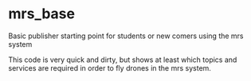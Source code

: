 # mrs_base
Basic publisher starting point for students or new comers using the mrs system

This code is very quick and dirty, but shows at least which topics and services are required in order to fly drones in the mrs system.
